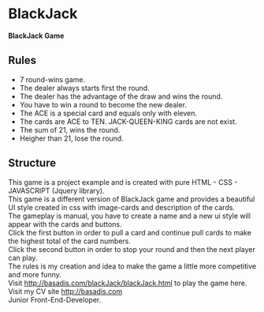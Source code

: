 # BlackJack
**BlackJack Game**

## Rules

-  7 round-wins game.
-  The dealer always starts first the round.
-  The dealer has the advantage of the draw and wins the round.
-  You have to win a round to become the new dealer.
-  The ACE is a special card and equals only with eleven.
-  The cards are ACE to TEN. JACK-QUEEN-KING cards are not exist.
-  The sum of 21, wins the round.
-  Heigher than 21, lose the round.

## Structure

This game is a project example  and  is created with pure HTML - CSS - JAVASCRIPT (Jquery library).<br/>
This game is a different version of BlackJack game and provides a beautiful UI style created in css with image-cards and description of the cards.<br/>
The gameplay is manual, you have to create a name and a new ui style will appear with the cards and buttons.<br/>
Click the first button in order to pull a card and continue pull cards to make the highest total of the card numbers.<br/>
Click the second button in order to stop your round and then the next player can play.<br/>
The rules is my creation and idea to make the game a little more competitive and more funny.<br/>
Visit http://basadis.com/blackJack/blackJack.html to play the game here.<br/>
Visit my CV site http://basadis.com<br/> 
Junior Front-End-Developer.<br/>
